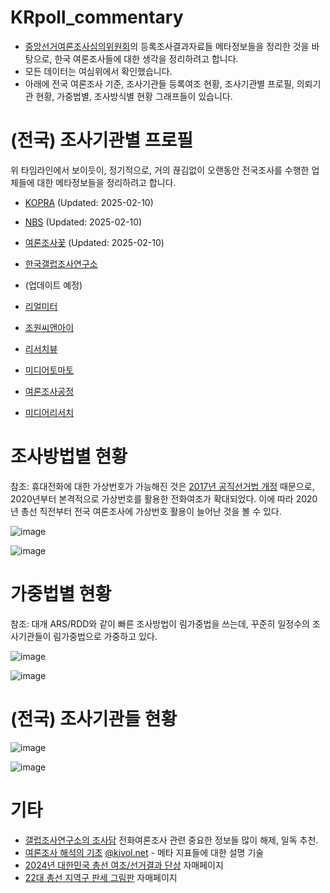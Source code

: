 # KRpoll_commentary

* [중앙선거여론조사심의위원회](https://www.nesdc.go.kr/portal/main.do)의 등록조사결과자료들 메타정보들을 정리한 것을 바탕으로, 한국 여론조사들에 대한 생각을 정리하려고 합니다.
* 모든 데이터는 여심위에서 확인했습니다.
* 아래에 전국 여론조사 기준, 조사기관들 등록여조 현황, 조사기관별 프로필, 의뢰기관 현황, 가중법별, 조사방식별 현황 그래프들이 있습니다.


# (전국) 조사기관별 프로필

위 타임라인에서 보이듯이, 정기적으로, 거의 끊김없이 오랜동안 전국조사를 수행한 업체들에 대한 메타정보들을 정리하려고 합니다.

* [KOPRA](KOPRA.md) (Updated: 2025-02-10)
* [NBS](NBS.md) (Updated: 2025-02-10)
* [여론조사꽃](Flower.md) (Updated: 2025-02-10)

* [한국갤럽조사연구소](Gallup.md)

* (업데이트 예정)
* [리얼미터](Realmeter.md)
* [조원씨앤아이](Jowon.md)
* [리서치뷰](ResearchView.md)
* [미디어토마토](MediaTomato.md)
* [여론조사공정](EmptyJustice.md)
* [미디어리서치](MediaResearch.md)

# 조사방법별 현황

참조: 휴대전화에 대한 가상번호가 가능해진 것은 [2017년 공직선거법 개정](https://www.hani.co.kr/arti/politics/assembly/927878.html) 때문으로, 2020년부터 본격적으로 가상번호를 활용한 전화여조가 확대되었다. 이에 따라 2020년 총선 직전부터 전국 여론조사에 가상번호 활용이 늘어난 것을 볼 수 있다.

![image](https://github.com/user-attachments/assets/1a91c850-f873-425e-8c30-69d08f4d63bb)

![image](https://github.com/user-attachments/assets/ace3ca5e-1bfd-49d5-910a-afa73d2a0ef6)



# 가중법별 현황

참조: 대개 ARS/RDD와 같이 빠른 조사방법이 림가중법을 쓰는데, 꾸준히 일정수의 조사기관들이 림가중법으로 가중하고 있다.

![image](https://github.com/user-attachments/assets/92cd1b93-2b86-45ce-a2e1-850fbb1b4faa)

![image](https://github.com/user-attachments/assets/0e9cd645-6caa-4668-89b5-e959a0b443e5)

# (전국) 조사기관들 현황

![image](https://github.com/user-attachments/assets/c0720b4b-944c-480b-b60e-8cade7a86eac)

![image](https://github.com/user-attachments/assets/28e51ce6-f34b-41a4-a88b-3bce20fcbc67)


# 기타

* [갤럽조사연구소의 조사담](https://www.gallup.co.kr/gallupdb/column.asp) 전화여론조사 관련 중요한 정보들 많이 해제, 일독 추천.
* [여론조사 해석의 기초](https://kivoloid.notion.site/194512210ea78000bdfed50cc0e95f76) [@kivol.net](https://bsky.app/profile/kivol.net) - 메타 지표들에 대한 설명 기술
* [2024년 대한민국 총선 여조/선거결과 단상](https://wwolf.github.io/2024KRelection_commentary/) 자매페이지
* [22대 총선 지역구 판세 그림판](https://github.com/WWolf/electionscratchpad_KR2024) 자매페이지
